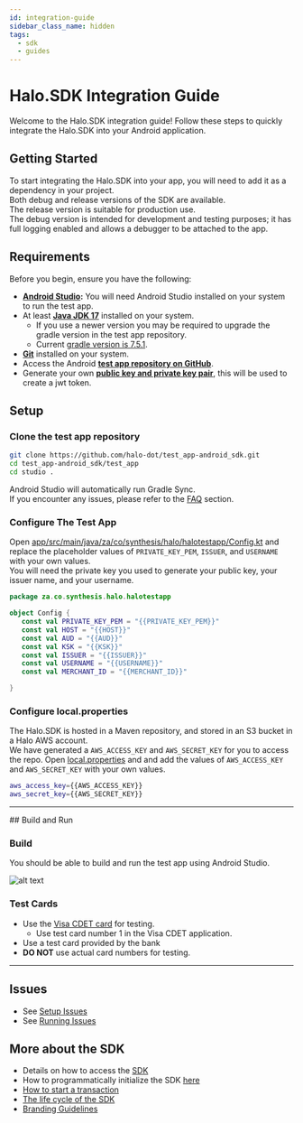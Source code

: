 ```yaml
---
id: integration-guide
sidebar_class_name: hidden
tags:
  - sdk
  - guides
---
```


# Halo.SDK Integration Guide

Welcome to the Halo.SDK integration guide! Follow these steps to quickly integrate the Halo.SDK into your Android application.

## Getting Started

To start integrating the Halo.SDK into your app, you will need to add it as a dependency in your project.<br/>
Both debug and release versions of the SDK are available. <br/>
The release version is suitable for production use. <br/>
The debug version is intended for development and testing purposes; it has full logging enabled and allows a debugger to be attached to the app.

## Requirements

Before you begin, ensure you have the following:

* **<a href="https://developer.android.com/studio" target="_blank">Android Studio</a>:** You will need Android Studio installed on your system to run the test app.
* At least **<a href="https://www.oracle.com/java/technologies/downloads/#java17" target="_blank">Java JDK 17</a>** installed on your system.
  * If you use a newer version you may be required to upgrade the gradle version in the test app repository.
  * Current <a href="https://github.com/halo-dot/test_app-android_sdk/blob/master/test_app/gradle/wrapper/gradle-wrapper.properties" target="_blank">gradle version is 7.5.1</a>.
* **<a href="https://git-scm.com/" target="_blank">Git</a>** installed on your system.
* Access the Android **<a href="https://github.com/halo-dot/test_app-android_sdk" target="_blank">test app repository on GitHub</a>**.
* Generate your own **<a href="http://docs.halodot.io/docs/documentations/sdk/jwt" target="_blank">public key and private key pair</a>**, this will be used to create a jwt token.

## Setup

### Clone the test app repository

```bash
git clone https://github.com/halo-dot/test_app-android_sdk.git
cd test_app-android_sdk/test_app
cd studio .
```

Android Studio will automatically run Gradle Sync.<br/>
If you encounter any issues, please refer to the [FAQ](/docs/documentations/faq/integration-issues) section.

### Configure The Test App

Open [app/src/main/java/za/co/synthesis/halo/halotestapp/Config.kt](https://github.com/halo-dot/test_app-android_sdk/blob/master/test_app/app/src/main/java/za/co/synthesis/halo/halotestapp/Config.kt) and replace the placeholder values of `PRIVATE_KEY_PEM`, `ISSUER`, and `USERNAME` with your own values.<br/>
You will need the private key you used to generate your public key, your issuer name, and your username.

```kotlin
package za.co.synthesis.halo.halotestapp

object Config {
   const val PRIVATE_KEY_PEM = "{{PRIVATE_KEY_PEM}}"
   const val HOST = "{{HOST}}"
   const val AUD = "{{AUD}}"
   const val KSK = "{{KSK}}"
   const val ISSUER = "{{ISSUER}}"
   const val USERNAME = "{{USERNAME}}"
   const val MERCHANT_ID = "{{MERCHANT_ID}}"

}
```
### Configure local.properties

The Halo.SDK is hosted in a Maven repository, and stored in an S3 bucket in a Halo AWS account.<br/>
We have generated a `AWS_ACCESS_KEY` and `AWS_SECRET_KEY` for you to access the repo.
Open [local.properties](https://github.com/halo-dot/test_app-android_sdk/blob/master/test_app/local.properties) and and add the values of `AWS_ACCESS_KEY` and `AWS_SECRET_KEY` with your own values.

```bash
aws_access_key={{AWS_ACCESS_KEY}}
aws_secret_key={{AWS_SECRET_KEY}}
```
<hr/>
## Build and Run

### Build

You should be able to build and run the test app using Android Studio.

![alt text](http://docs.halodot.io/assets/images/test-app-f5854065b979828a83a96aae3c4ddfb2.png)

### Test Cards

* Use the <a href="https://play.google.com/store/apps/details?id=com.visa.app.cdet&hl=en_ZA" target="_blank">Visa CDET card</a> for testing.<br/>
  * Use test card number 1 in the Visa CDET application.
* Use a test card provided by the bank
* **DO NOT** use actual card numbers for testing.

<hr/>

## Issues

* See [Setup Issues](/docs/documentations/faq/integration-issues#setup-issues)
* See [Running Issues](/docs/documentations/faq/integration-issues#running-issues)

## More about the SDK

* Details on how to access the <a href="http://docs.halodot.io/docs/documentations/sdk/getting-started-with-sdk" target="_blank">SDK</a>
* How to programmatically initialize the SDK <a href="http://docs.halodot.io/docs/documentations/sdk/sdk-integration-guide#6-initiallization-of-the-sdk" target="_blank">here</a>
* <a href="http://docs.halodot.io/docs/documentations/sdk/sdk-integration-guide/#7-transaction-flow" target="_blank">How to start a transaction</a>
* <a href="http://docs.halodot.io/docs/documentations/sdk/sdk-integration-guide#5-life-cycle-methods" target="_blank">The life cycle of the SDK </a>
* <a href="http://docs.halodot.io/docs/documentations/sdk/branding-guidelines" target="_blank">Branding Guidelines</a>
